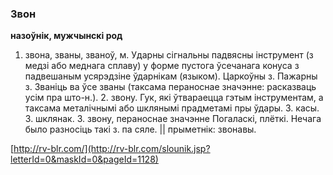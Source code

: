 ### Звон
**назоўнік, мужчынскі род**

1. звона, званы, званоў, м. Ударны сігнальны падвясны інструмент (з медзі або меднага сплаву) у форме пустога ўсечанага конуса з падвешаным усярэдзіне ўдарнікам (языком). Царкоўны з. Пажарны з. Званіць ва ўсе званы (таксама пераноснае значэнне: расказваць усім пра што-н.). 2. звону. Гук, які ўтвараецца гэтым інструментам, а таксама металічнымі або шклянымі прадметамі пры ўдары. З. касы. З. шклянак. З. звону, пераноснае значэнне Погаласкі, плёткі. Нечага было разносіць такі з. па сяле. || прыметнік: звонавы.

<a rel="author">[http://rv-blr.com/](http://rv-blr.com/slounik.jsp?letterId=0&maskId=0&pageId=1128)</a>
